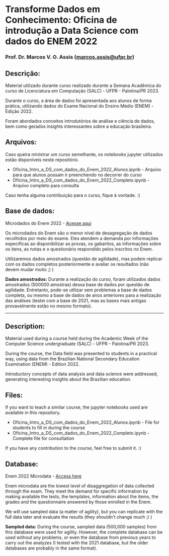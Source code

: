 # Transforme Dados em Conhecimento: Oficina de introdução a Data Science com dados do ENEM 2022

### Prof. Dr. Marcos V. O. Assis (marcos.assis@ufpr.br)

## Descrição:

Material utilizado durante curso realizado durante a Semana Acadêmica do curso de Licenciatura em Computação (SALC) - UFPR - Palotina/PR 2023.

Durante o curso, a área de dados foi apresentada aos alunos de forma prática, utilizando dados do Exame Nacional do Ensino Médio (ENEM) - Edição 2022. 

Foram abordados conceitos introdutórios de análise e ciência de dados, bem como gerados insights interessantes sobre a educação brasileira. 

## Arquivos:

Caso queira ministrar um curso semelhante, os notebooks jupyter utilizados estão disponíveis neste repositório. 

* Oficina_Intro_a_DS_com_dados_do_Enem_2022_Alunos.ipynb - Arquivo para que alunos possam ir preenchendo no decorrer do curso
* Oficina_Intro_a_DS_com_dados_do_Enem_2022_Completo.ipynb - Arquivo completo para consulta

Caso tenha alguma contribuição para o curso, fique à vontade. :)

## Base de dados:

Microdados do Enem 2022 - [Acesse aqui](https://www.gov.br/inep/pt-br/acesso-a-informacao/dados-abertos/microdados/enem)

Os microdados do Enem são o menor nível de desagregação de dados recolhidos por meio do exame. Eles atendem a demanda por informações específicas ao disponibilizar as provas, os gabaritos, as informações sobre os itens, as notas e o questionário respondido pelos inscritos no Enem.

Utilizaremos dados amostrados (questão de agilidade), mas podem replicar com os dados completos posteriormente e avaliar os resultados (não devem mudar muito ;) )

**Dados amostrados:** Durante a realização do curso, foram utilizados dados amostrados (500000 amostras) dessa base de dados por questão de agilidade. Entretanto, pode-se utilizar sem problemas a base de dados completa, ou mesmo a base de dados de anos anteriores para a realização das análises (testei com a base de 2021, mas as bases mais antigas provavelmente estão no mesmo formato).

--------------------------------------------------------------------------------

## Description:

Material used during a course held during the Academic Week of the Computer Science undergraduate (SALC) - UFPR - Palotina/PR 2023.

During the course, the Data field was presented to students in a practical way, using data from the Brazilian National Secondary Education Examination (ENEM) - Edition 2022.

Introductory concepts of data analysis and data science were addressed, generating interesting insights about the Brazilian education.

## Files:

If you want to teach a similar course, the jupyter notebooks used are available in this repository.

* Oficina_Intro_a_DS_com_dados_do_Enem_2022_Alunos.ipynb - File for students to fill in during the course
* Oficina_Intro_a_DS_com_dados_do_Enem_2022_Completo.ipynb - Complete file for consultation

If you have any contribution to the course, feel free to submit it. :)

## Database:

Enem 2022 Microdata - [Access here](https://www.gov.br/inep/pt-br/acesso-a-informacao/dados-abertos/microdados/enem)

Enem microdata are the lowest level of disaggregation of data collected through the exam. They meet the demand for specific information by making available the tests, the templates, information about the items, the grades and the questionnaire answered by those enrolled in the Enem.

We will use sampled data (a matter of agility), but you can replicate with the full data later and evaluate the results (they shouldn't change much ;) )

**Sampled data:** During the course, sampled data (500,000 samples) from this database were used for agility. However, the complete database can be used without any problems, or even the database from previous years to carry out the analyzes (I tested with the 2021 database, but the older databases are probably in the same format).
